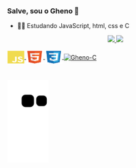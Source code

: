### Salve, sou o Gheno 👋

- 👨‍💻 Estudando JavaScript, html, css e C

<div align="center">
  <a href="https://github.com/Ghenoo">
  <img height="180em" src="https://github-readme-stats.vercel.app/api?username=Ghenoo&show_icons=true&theme=dark&include_all_commits=true&count_private=true"/>
  <img height="180em" src="https://github-readme-stats.vercel.app/api/top-langs/?username=Ghenoo&layout=compact&langs_count=7&theme=dark"/>
</div>
<div style="display: inline_block"><br>
  <img align="center" alt="Rafa-Js" height="30" width="40" src="https://raw.githubusercontent.com/devicons/devicon/master/icons/javascript/javascript-plain.svg">
  <img align="center" alt="Rafa-HTML" height="30" width="40" src="https://raw.githubusercontent.com/devicons/devicon/master/icons/html5/html5-original.svg">
  <img align="center" alt="Rafa-CSS" height="30" width="40" src="https://raw.githubusercontent.com/devicons/devicon/master/icons/css3/css3-original.svg"> 
  <img align="center" alt="Gheno-C" height="30" width="40" src="<img src="https://cdn.jsdelivr.net/gh/devicons/devicon/icons/c/c-original.svg"/>
  </div>
  
  #
  
  
  ![Snake animation](https://github.com/ghenoo/Ghenoo/blob/output/github-contribution-grid-snake.svg)
</div>
